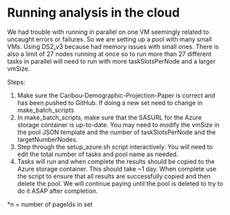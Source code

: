# Running analysis in the cloud

We had trouble with running in parallel on one VM seemingly related to uncaught errors or failures. So we are setting up a pool with many small VMs. Using DS2_v3 because had memory issues with small ones. 
There is also a limit of 27 nodes running at once so to run more than 27 different tasks in parallel will need to run with more taskSlotsPerNode and a larger vmSize. 

Steps:

1) Make sure the Caribou-Demographic-Projection-Paper is correct and has been pushed to GitHub. If doing a new set need to change in make_batch_scripts
3) In make_batch_scripts, make sure that the SASURL for the Azure storage container is up-to-date. You may need to modify the vmSize in the pool JSON template and the number of taskSlotsPerNode and the targetNumberNodes.  
4) Step through the setup_azure.sh script interactively. You will need to edit the total number of tasks and pool name as needed. 
5) Tasks will run and when complete the results should be copied to the Azure storage container. This should take ~1 day. When complete use the script to ensure that all results are successfully copied and then delete the pool. We will continue paying until the pool is deleted to try to do it ASAP after completion. 

*n = number of pageIds in set


